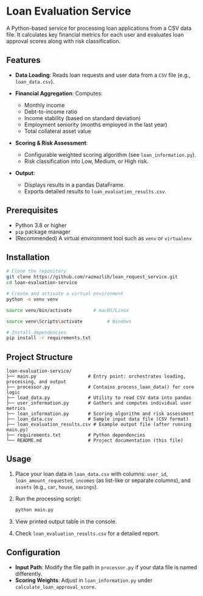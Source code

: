# Loan Evaluation Service

A Python-based service for processing loan applications from a CSV data file. It calculates key financial metrics for each user and evaluates loan approval scores along with risk classification.

## Features

* **Data Loading**: Reads loan requests and user data from a `CSV` file (e.g., `loan_data.csv`).
* **Financial Aggregation**: Computes:

  * Monthly income
  * Debt-to-income ratio
  * Income stability (based on standard deviation)
  * Employment seniority (months employed in the last year)
  * Total collateral asset value
* **Scoring & Risk Assessment**:

  * Configurable weighted scoring algorithm (see `loan_information.py`).
  * Risk classification into Low, Medium, or High risk.
* **Output**:

  * Displays results in a pandas DataFrame.
  * Exports detailed results to `loan_evaluation_results.csv`.

## Prerequisites

* Python 3.8 or higher
* `pip` package manager
* (Recommended) A virtual environment tool such as `venv` or `virtualenv`

## Installation

```bash
# Clone the repository
git clone https://github.com/razmazlih/loan_request_service.git
cd loan-evaluation-service
```
```bash
# Create and activate a virtual environment
python -m venv venv
```
```bash
source venv/bin/activate        # macOS/Linux
```
```bash
source venv\Scripts\activate         # Windows
```
```bash
# Install dependencies
pip install -r requirements.txt
```

## Project Structure

```
loan-evaluation-service/
├── main.py                   # Entry point: orchestrates loading, processing, and output
├── processor.py              # Contains process_loan_data() for core logic
├── load_data.py              # Utility to read CSV data into pandas
├── user_information.py       # Gathers and computes individual user metrics
├── loan_information.py       # Scoring algorithm and risk assessment
├── loan_data.csv             # Sample input data file (CSV format)
├── loan_evaluation_results.csv # Example output file (after running main.py)
├── requirements.txt          # Python dependencies
└── README.md                 # Project documentation (this file)
```

## Usage

1. Place your loan data in `loan_data.csv` with columns: `user_id`, `loan_amount_requested`, `incomes` (as list-like or separate columns), and `assets` (e.g., `car`, `house`, `savings`).
2. Run the processing script:

   ```bash
   python main.py
   ```
3. View printed output table in the console.
4. Check `loan_evaluation_results.csv` for a detailed report.

## Configuration

* **Input Path**: Modify the file path in `processor.py` if your data file is named differently.
* **Scoring Weights**: Adjust in `loan_information.py` under `calculate_loan_approval_score`.